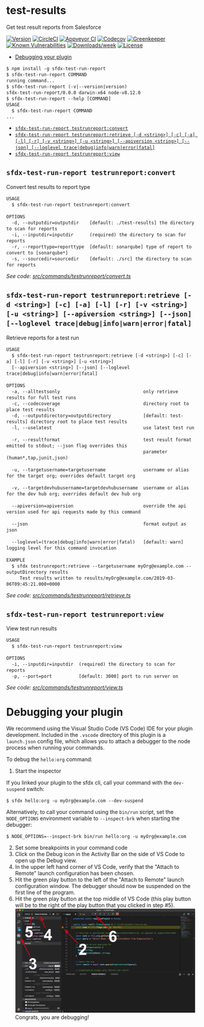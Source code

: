 test-results
============

Get test result reports from Salesforce

[![Version](https://img.shields.io/npm/v/test-results.svg)](https://npmjs.org/package/test-results)
[![CircleCI](https://circleci.com/gh/leboff/test-results/tree/master.svg?style=shield)](https://circleci.com/gh/leboff/test-results/tree/master)
[![Appveyor CI](https://ci.appveyor.com/api/projects/status/github/leboff/test-results?branch=master&svg=true)](https://ci.appveyor.com/project/heroku/test-results/branch/master)
[![Codecov](https://codecov.io/gh/leboff/test-results/branch/master/graph/badge.svg)](https://codecov.io/gh/leboff/test-results)
[![Greenkeeper](https://badges.greenkeeper.io/leboff/test-results.svg)](https://greenkeeper.io/)
[![Known Vulnerabilities](https://snyk.io/test/github/leboff/test-results/badge.svg)](https://snyk.io/test/github/leboff/test-results)
[![Downloads/week](https://img.shields.io/npm/dw/test-results.svg)](https://npmjs.org/package/test-results)
[![License](https://img.shields.io/npm/l/test-results.svg)](https://github.com/leboff/test-results/blob/master/package.json)

<!-- toc -->
* [Debugging your plugin](#debugging-your-plugin)
<!-- tocstop -->
<!-- install -->
<!-- usage -->
```sh-session
$ npm install -g sfdx-test-run-report
$ sfdx-test-run-report COMMAND
running command...
$ sfdx-test-run-report (-v|--version|version)
sfdx-test-run-report/0.0.0 darwin-x64 node-v8.12.0
$ sfdx-test-run-report --help [COMMAND]
USAGE
  $ sfdx-test-run-report COMMAND
...
```
<!-- usagestop -->
<!-- commands -->
* [`sfdx-test-run-report testrunreport:convert`](#sfdx-test-run-report-testrunreportconvert)
* [`sfdx-test-run-report testrunreport:retrieve [-d <string>] [-c] [-a] [-l] [-r] [-v <string>] [-u <string>] [--apiversion <string>] [--json] [--loglevel trace|debug|info|warn|error|fatal]`](#sfdx-test-run-report-testrunreportretrieve--d-string--c--a--l--r--v-string--u-string---apiversion-string---json---loglevel-tracedebuginfowarnerrorfatal)
* [`sfdx-test-run-report testrunreport:view`](#sfdx-test-run-report-testrunreportview)

## `sfdx-test-run-report testrunreport:convert`

Convert test results to report type

```
USAGE
  $ sfdx-test-run-report testrunreport:convert

OPTIONS
  -d, --outputdir=outputdir    [default: ./test-results] the directory to scan for reports
  -i, --inputdir=inputdir      (required) the directory to scan for reports
  -r, --reporttype=reporttype  [default: sonarqube] type of report to convert to [sonarqube*]
  -s, --sourcedir=sourcedir    [default: ./src] the directory to scan for reports
```

_See code: [src/commands/testrunreport/convert.ts](https://github.com/leboff/sfdx-test-run-report/blob/v0.0.0/src/commands/testrunreport/convert.ts)_

## `sfdx-test-run-report testrunreport:retrieve [-d <string>] [-c] [-a] [-l] [-r] [-v <string>] [-u <string>] [--apiversion <string>] [--json] [--loglevel trace|debug|info|warn|error|fatal]`

Retrieve reports for a test run

```
USAGE
  $ sfdx-test-run-report testrunreport:retrieve [-d <string>] [-c] [-a] [-l] [-r] [-v <string>] [-u <string>] 
  [--apiversion <string>] [--json] [--loglevel trace|debug|info|warn|error|fatal]

OPTIONS
  -a, --alltestsonly                               only retrieve results for full test runs
  -c, --codecoverage                               directory root to place test results
  -d, --outputdirectory=outputdirectory            [default: test-results] directory root to place test results
  -l, --uselatest                                  use latest test run

  -r, --resultformat                               test result format emitted to stdout; --json flag overrides this
                                                   parameter (human*,tap,junit,json)

  -u, --targetusername=targetusername              username or alias for the target org; overrides default target org

  -v, --targetdevhubusername=targetdevhubusername  username or alias for the dev hub org; overrides default dev hub org

  --apiversion=apiversion                          override the api version used for api requests made by this command

  --json                                           format output as json

  --loglevel=(trace|debug|info|warn|error|fatal)   [default: warn] logging level for this command invocation

EXAMPLE
  $ sfdx testrunreport:retrieve --targetusername myOrg@example.com --outputDirectory results
     Test results written to results/myOrg@example.com/2019-03-06T09:45:21.000+0000
```

_See code: [src/commands/testrunreport/retrieve.ts](https://github.com/leboff/sfdx-test-run-report/blob/v0.0.0/src/commands/testrunreport/retrieve.ts)_

## `sfdx-test-run-report testrunreport:view`

View test run results

```
USAGE
  $ sfdx-test-run-report testrunreport:view

OPTIONS
  -i, --inputdir=inputdir  (required) the directory to scan for reports
  -p, --port=port          [default: 3000] port to run server on
```

_See code: [src/commands/testrunreport/view.ts](https://github.com/leboff/sfdx-test-run-report/blob/v0.0.0/src/commands/testrunreport/view.ts)_
<!-- commandsstop -->
<!-- debugging-your-plugin -->
# Debugging your plugin
We recommend using the Visual Studio Code (VS Code) IDE for your plugin development. Included in the `.vscode` directory of this plugin is a `launch.json` config file, which allows you to attach a debugger to the node process when running your commands.

To debug the `hello:org` command: 
1. Start the inspector
  
If you linked your plugin to the sfdx cli, call your command with the `dev-suspend` switch: 
```sh-session
$ sfdx hello:org -u myOrg@example.com --dev-suspend
```
  
Alternatively, to call your command using the `bin/run` script, set the `NODE_OPTIONS` environment variable to `--inspect-brk` when starting the debugger:
```sh-session
$ NODE_OPTIONS=--inspect-brk bin/run hello:org -u myOrg@example.com
```

2. Set some breakpoints in your command code
3. Click on the Debug icon in the Activity Bar on the side of VS Code to open up the Debug view.
4. In the upper left hand corner of VS Code, verify that the "Attach to Remote" launch configuration has been chosen.
5. Hit the green play button to the left of the "Attach to Remote" launch configuration window. The debugger should now be suspended on the first line of the program. 
6. Hit the green play button at the top middle of VS Code (this play button will be to the right of the play button that you clicked in step #5).
<br><img src=".images/vscodeScreenshot.png" width="480" height="278"><br>
Congrats, you are debugging!
